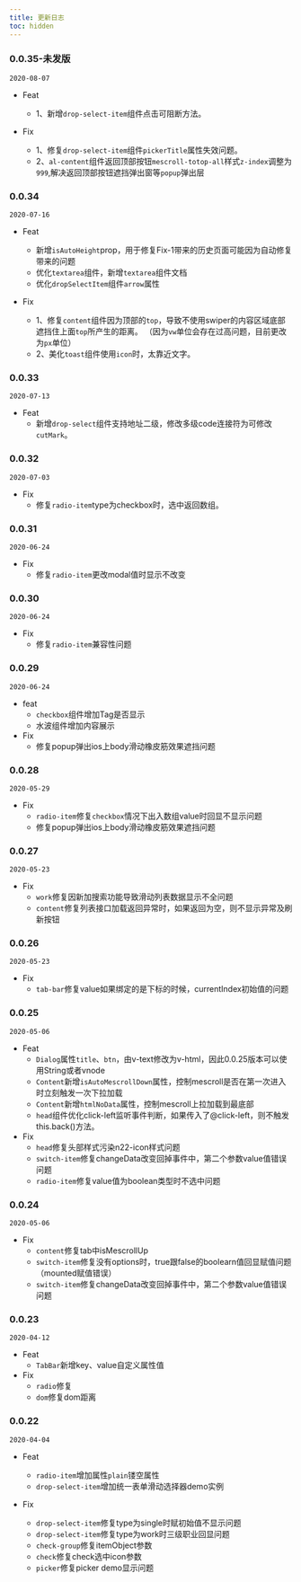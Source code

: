 ```yaml
---
title: 更新日志
toc: hidden
---
```



### 0.0.35-未发版

`2020-08-07`

- Feat
  - 1、新增`drop-select-item`组件点击可阻断方法。

- Fix
  - 1、修复`drop-select-item`组件`pickerTitle`属性失效问题。
  - 2、`al-content`组件返回顶部按钮`mescroll-totop-all`样式`z-index`调整为`999`,解决返回顶部按钮遮挡弹出窗等`popup`弹出层

### 0.0.34

`2020-07-16`

- Feat
  - 新增`isAutoHeight`prop，用于修复Fix-1带来的历史页面可能因为自动修复带来的问题
  - 优化`textarea`组件，新增`textarea`组件文档
  - 优化`dropSelectItem`组件`arrow`属性

- Fix
  - 1、修复`content`组件因为顶部的`top`，导致不使用swiper的内容区域底部遮挡住上面`top`所产生的距离。
      （因为`vw`单位会存在过高问题，目前更改为`px`单位）
  - 2、美化`toast`组件使用`icon`时，太靠近文字。

### 0.0.33

`2020-07-13`

- Feat
  - 新增`drop-select`组件支持地址二级，修改多级code连接符为可修改`cutMark`。

### 0.0.32

`2020-07-03`

- Fix
  - 修复`radio-item`type为checkbox时，选中返回数组。

### 0.0.31

`2020-06-24`

- Fix
  - 修复`radio-item`更改modal值时显示不改变

### 0.0.30

`2020-06-24`

- Fix
  - 修复`radio-item`兼容性问题

### 0.0.29

`2020-06-24`

- feat
  - `checkbox`组件增加Tag是否显示
  - 水波组件增加内容展示
- Fix
  - 修复popup弹出ios上body滑动橡皮筋效果遮挡问题

### 0.0.28

`2020-05-29`

- Fix
  - `radio-item`修复`checkbox`情况下出入数组value时回显不显示问题
  - 修复popup弹出ios上body滑动橡皮筋效果遮挡问题

### 0.0.27

`2020-05-23`

- Fix
  - `work`修复因新加搜索功能导致滑动列表数据显示不全问题
  - `content`修复列表接口加载返回异常时，如果返回为空，则不显示异常及刷新按钮

### 0.0.26

`2020-05-23`

- Fix
  - `tab-bar`修复value如果绑定的是下标的时候，currentIndex初始值的问题

### 0.0.25

`2020-05-06`

- Feat
  - `Dialog`属性`title`、`btn`，由v-text修改为v-html，因此0.0.25版本可以使用String或者vnode
  - `Content`新增`isAutoMescrollDown`属性，控制mescroll是否在第一次进入时立刻触发一次下拉加载
  - `Content`新增`htmlNoData`属性，控制mescroll上拉加载到最底部
  - `head`组件优化click-left监听事件判断，如果传入了@click-left，则不触发this.back()方法。
- Fix
  - `head`修复头部样式污染n22-icon样式问题
  - `switch-item`修复changeData改变回掉事件中，第二个参数value值错误问题
  - `radio-item`修复value值为boolean类型时不选中问题

### 0.0.24

`2020-05-06`

- Fix
  - `content`修复tab中isMescrollUp
  - `switch-item`修复没有options时，true跟false的boolearn值回显赋值问题（mounted赋值错误）
  - `switch-item`修复changeData改变回掉事件中，第二个参数value值错误问题

### 0.0.23

`2020-04-12`

- Feat
  - `TabBar`新增key、value自定义属性值
- Fix
  - `radio`修复
  - `dom`修复dom距离

### 0.0.22

`2020-04-04`

- Feat
  - `radio-item`增加属性`plain`镂空属性
  - `drop-select-item`增加统一表单滑动选择器demo实例

- Fix
  - `drop-select-item`修复type为single时赋初始值不显示问题
  - `drop-select-item`修复type为work时三级职业回显问题
  - `check-group`修复itemObject参数
  - `check`修复check选中icon参数
  - `picker`修复picker demo显示问题